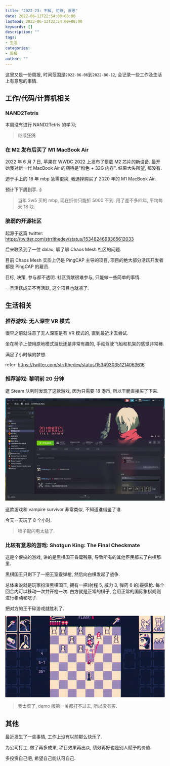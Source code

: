 ```yaml
---
title: "2022-23: 不解, 忙碌, 反思"
date: 2022-06-12T22:54:00+08:00
lastmod: 2022-06-12T22:54:00+08:00
keywords: []
description: ""
tags:
- 生活
categories:
- 周报
author: ""
---
```


这里又是一份周报, 时间范围是`2022-06-06`到`2022-06-12`, 会记录一些工作及生活上有意思的事情.

## 工作/代码/计算机相关

### NAND2Tetris

本周没有进行 NAND2Tetris 的学习;

> 继续狂鸽

### 在 M2 发布后买了 M1 MacBook Air

2022 年 6 月 7 日, 苹果在 WWDC 2022 上发布了搭载 M2 芯片的新设备. 最开始我对新一代 MacBook Air 的期待是"粉色 + 32G 内存". 结果大失所望, 都没有.

迫于手上的 18 年 mbp 急需更换, 我选择购买了 2020 年的 M1 MacBook Air.

预计下下周到手. :)

> 当年 2w5 买的 mbp, 现在折价只能折 5000 不到. 用了差不多四年, 平均每天 18 块.

### 脆弱的开源社区

起源于这篇 twitter: https://twitter.com/strrlthedev/status/1534824698365612033

后来联系到了一位 dalao, 聊了聊 Chaos Mesh 社区的问题.

目前 Chaos Mesh 实质上仍是 PingCAP 主导的项目, 项目的绝大部分活跃开发者都是 PingCAP 的雇员.

目标, 决策, 参与都不透明. 社区贡献很难参与, 只能做一些简单的事情.

一旦活跃成员不再活跃, 这个项目也就凉了.

## 生活相关

### 推荐游戏: 无人深空 VR 模式

很早之前就注意了无人深空是有 VR 模式的, 直到最近才去尝试.

坐在椅子上使用原地模式游玩还是非常有趣的, 手动驾驶飞船和机架的感觉非常棒.

满足了小时候的梦想.

refer: https://twitter.com/strrlthedev/status/1534930351214063616

### 推荐游戏: 黎明前 20 分钟

逛 Steam 队列时发现了这款游戏, 因为只需要 18 港币, 所以干脆直接买了下来.

![20 min till dawn on Steam](./assets/20-min.jpeg)

这款游戏和 vampire survivor 非常类似, 不知道谁借鉴了谁.

今天一天玩了 8 个小时.

> 喷子配闪电太猛了.

### 比较有意思的游戏: Shotgun King: The Final Checkmate

这是个佷搞的游戏, 讲的是黑棋国王昏庸残暴, 导致所有的其他臣民都去了白棋那里.

黑棋国王只剩下了一把王室霰弹枪, 然后向白棋发起了战争.

总体来说就是玩家扮演黑棋国王, 拥有一把(射程 5, 威力 3, 弹药 6 的)霰弹枪. 每个回合内可以移动一次并开枪一次. 白方就是正常的棋子, 会用正常的国际象棋规则进行移动和吃子. 

把对方的王干碎游戏就胜利了.

![shotgun king](./assets/shotgun-king.png)

> 我太菜了, demo 版第一关都打不过去, 所以没有买.

## 其他

最近发生了一些事情, 工作上没有以前那么快乐了.

为公司打工, 做了再多成果, 项目效果再出众, 绩效再好也是别人赋予的价值.

多投资自己吧, 希望自己能认可自己.
